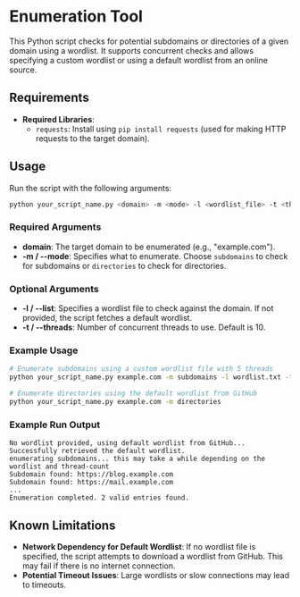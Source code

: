
# Enumeration Tool

This Python script checks for potential subdomains or directories of a given domain using a wordlist. 
It supports concurrent checks and allows specifying a custom wordlist or using a default wordlist from
an online source.

## Requirements

- **Required Libraries**:
  - `requests`: Install using `pip install requests` (used for making HTTP requests to the target domain).
## Usage

Run the script with the following arguments:

```bash
python your_script_name.py <domain> -m <mode> -l <wordlist_file> -t <threads>
```

### Required Arguments

- **domain**: The target domain to be enumerated (e.g., "example.com").
- **-m / --mode**: Specifies what to enumerate. Choose `subdomains` to check for subdomains or `directories` to check for directories.

### Optional Arguments

- **-l / --list**: Specifies a wordlist file to check against the domain. If not provided, the script fetches a default wordlist.
- **-t / --threads**: Number of concurrent threads to use. Default is 10.

### Example Usage

```bash
# Enumerate subdomains using a custom wordlist file with 5 threads
python your_script_name.py example.com -m subdomains -l wordlist.txt -t 5

# Enumerate directories using the default wordlist from GitHub
python your_script_name.py example.com -m directories
```

### Example Run Output

```plaintext
No wordlist provided, using default wordlist from GitHub...
Successfully retrieved the default wordlist.
enumerating subdomains... this may take a while depending on the wordlist and thread-count
Subdomain found: https://blog.example.com
Subdomain found: https://mail.example.com
...
Enumeration completed. 2 valid entries found.
```

## Known Limitations

- **Network Dependency for Default Wordlist**: If no wordlist file is specified, the script attempts to download a wordlist from GitHub. This may fail if there is no internet connection.
- **Potential Timeout Issues**: Large wordlists or slow connections may lead to timeouts.